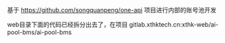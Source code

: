 基于 https://github.com/songquanpeng/one-api 项目进行内部的账号池开发

web目录下面的代码已经拆分出去了，在项目 gitlab.xthktech.cn:xthk-web/ai-pool-bms/ai-pool-bms